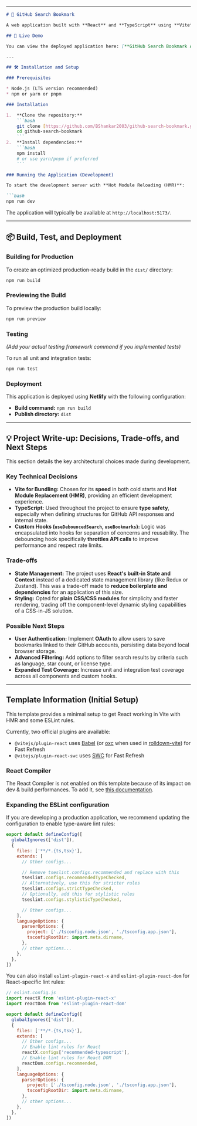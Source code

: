 

-----

````markdown
# 🌟 GitHub Search Bookmark

A web application built with **React** and **TypeScript** using **Vite** that allows users to **search GitHub repositories** and **save them as bookmarks**.

## 🚀 Live Demo

You can view the deployed application here: [**GitHub Search Bookmark App**](https://github-search-bookmark.netlify.app)

---

## 🛠️ Installation and Setup

### Prerequisites

* Node.js (LTS version recommended)
* npm or yarn or pnpm

### Installation

1.  **Clone the repository:**
    ```bash
    git clone [https://github.com/BShankar2003/github-search-bookmark.git](https://github.com/BShankar2003/github-search-bookmark.git)
    cd github-search-bookmark
    ```
2.  **Install dependencies:**
    ```bash
    npm install
    # or use yarn/pnpm if preferred
    ```

### Running the Application (Development)

To start the development server with **Hot Module Reloading (HMR)**:

```bash
npm run dev
````

The application will typically be available at `http://localhost:5173/`.

-----

## 📦 Build, Test, and Deployment

### Building for Production

To create an optimized production-ready build in the `dist/` directory:

```bash
npm run build
```

### Previewing the Build

To preview the production build locally:

```bash
npm run preview
```

### Testing

*(Add your actual testing framework command if you implemented tests)*

To run all unit and integration tests:

```bash
npm run test
```

### Deployment

This application is deployed using **Netlify** with the following configuration:

  * **Build command:** `npm run build`
  * **Publish directory:** `dist`

-----

## 💡 Project Write-up: Decisions, Trade-offs, and Next Steps

This section details the key architectural choices made during development.

### Key Technical Decisions

  * **Vite for Bundling:** Chosen for its **speed** in both cold starts and **Hot Module Replacement (HMR)**, providing an efficient development experience.
  * **TypeScript:** Used throughout the project to ensure **type safety**, especially when defining structures for GitHub API responses and internal state.
  * **Custom Hooks (`useDebouncedSearch`, `useBookmarks`):** Logic was encapsulated into hooks for separation of concerns and reusability. The debouncing hook specifically **throttles API calls** to improve performance and respect rate limits.

### Trade-offs

  * **State Management:** The project uses **React's built-in State and Context** instead of a dedicated state management library (like Redux or Zustand). This was a trade-off made to **reduce boilerplate and dependencies** for an application of this size.
  * **Styling:** Opted for **plain CSS/CSS modules** for simplicity and faster rendering, trading off the component-level dynamic styling capabilities of a CSS-in-JS solution.

### Possible Next Steps

  * **User Authentication:** Implement **OAuth** to allow users to save bookmarks linked to their GitHub accounts, persisting data beyond local browser storage.
  * **Advanced Filtering:** Add options to filter search results by criteria such as language, star count, or license type.
  * **Expanded Test Coverage:** Increase unit and integration test coverage across all components and custom hooks.

-----

## Template Information (Initial Setup)

This template provides a minimal setup to get React working in Vite with HMR and some ESLint rules.

Currently, two official plugins are available:

  - `@vitejs/plugin-react` uses [Babel](https://babeljs.io/) (or [oxc](https://oxc.rs) when used in [rolldown-vite](https://vite.dev/guide/rolldown)) for Fast Refresh
  - `@vitejs/plugin-react-swc` uses [SWC](https://swc.rs/) for Fast Refresh

### React Compiler

The React Compiler is not enabled on this template because of its impact on dev & build performances. To add it, see [this documentation](https://react.dev/learn/react-compiler/installation).

### Expanding the ESLint configuration

If you are developing a production application, we recommend updating the configuration to enable type-aware lint rules:

```js
export default defineConfig([
  globalIgnores(['dist']),
  {
    files: ['**/*.{ts,tsx}'],
    extends: [
      // Other configs...

      // Remove tseslint.configs.recommended and replace with this
      tseslint.configs.recommendedTypeChecked,
      // Alternatively, use this for stricter rules
      tseslint.configs.strictTypeChecked,
      // Optionally, add this for stylistic rules
      tseslint.configs.stylisticTypeChecked,

      // Other configs...
    ],
    languageOptions: {
      parserOptions: {
        project: ['./tsconfig.node.json', './tsconfig.app.json'],
        tsconfigRootDir: import.meta.dirname,
      },
      // other options...
    },
  },
])
```

You can also install `eslint-plugin-react-x` and `eslint-plugin-react-dom` for React-specific lint rules:

```js
// eslint.config.js
import reactX from 'eslint-plugin-react-x'
import reactDom from 'eslint-plugin-react-dom'

export default defineConfig([
  globalIgnores(['dist']),
  {
    files: ['**/*.{ts,tsx}'],
    extends: [
      // Other configs...
      // Enable lint rules for React
      reactX.configs['recommended-typescript'],
      // Enable lint rules for React DOM
      reactDom.configs.recommended,
    ],
    languageOptions: {
      parserOptions: {
        project: ['./tsconfig.node.json', './tsconfig.app.json'],
        tsconfigRootDir: import.meta.dirname,
      },
      // other options...
    },
  },
])
```
